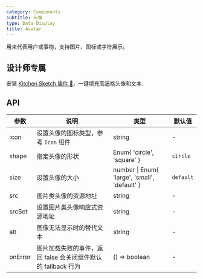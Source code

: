 ```yaml
---
category: Components
subtitle: 头像
type: Data Display
title: Avatar
---
```


用来代表用户或事物，支持图片、图标或字符展示。

## 设计师专属

安装 [Kitchen Sketch 插件 💎](https://kitchen.alipay.com)，一键填充高逼格头像和文本.

## API

| 参数 | 说明 | 类型 | 默认值 |
| --- | --- | --- | --- |
| icon | 设置头像的图标类型，参考 `Icon` 组件 | string | - |
| shape | 指定头像的形状 | Enum{ 'circle', 'square' } | `circle` |
| size | 设置头像的大小 | number \| Enum{ 'large', 'small', 'default' } | `default` |
| src | 图片类头像的资源地址 | string | - |
| srcSet | 设置图片类头像响应式资源地址 | string | - |
| alt | 图像无法显示时的替代文本 | string | - |
| onError | 图片加载失败的事件，返回 false 会关闭组件默认的 fallback 行为 | () => boolean | - |
